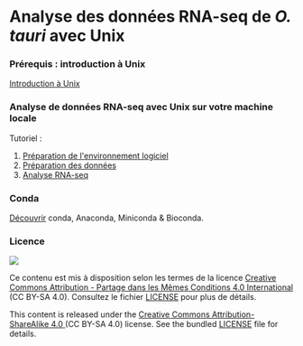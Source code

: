 # Analyse des données RNA-seq de *O. tauri* avec Unix

### Prérequis : introduction à Unix

[Introduction à Unix](https://omics-school.github.io/unix-tutorial/)

### Analyse de données RNA-seq avec Unix sur votre machine locale

Tutoriel :

1. [Préparation de l'environnement logiciel](1_preparation_env_logiciel.md)
1. [Préparation des données](2_preparation_donnees.md)
1. [Analyse RNA-seq](3_analyse_RNA-seq.md)


<!-- 
### Analyse de données RNA-seq avec Unix sur un cluster de calcul

[Gestion de votre compte utilisateur](compte_cluster.md) sur le cluster de calcul de l'IFB.

[Tutoriel](cluster_IFB.md)
 -->


### Conda

[Découvrir](conda.md) conda, Anaconda, Miniconda & Bioconda.


### Licence

![](img/CC-BY-SA.png)

Ce contenu est mis à disposition selon les termes de la licence [Creative Commons Attribution - Partage dans les Mêmes Conditions 4.0 International](https://creativecommons.org/licenses/by-sa/4.0/deed.fr) (CC BY-SA 4.0). Consultez le fichier [LICENSE](LICENSE) pour plus de détails.

This content is released under the [Creative Commons Attribution-ShareAlike 4.0 ](https://creativecommons.org/licenses/by-sa/4.0/deed.en) (CC BY-SA 4.0) license. See the bundled [LICENSE](LICENSE) file for details.

